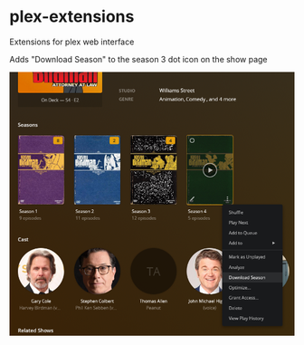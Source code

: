 # plex-extensions
Extensions for plex web interface

Adds "Download Season" to the season 3 dot icon on the show page

![Screenshot](hYmf1tR.png)
